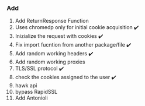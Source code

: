 ### Add

1. Add ReturnResponse Function
2. Uses chromedp only for initial cookie acquisition ✔️
3. Inizialize the request with cookies ✔️
4. Fix import fucntion from another package/file ✔️
5. Add random working headers ✔️
6. Add random working proxies
7. TLS/SSL protocol ✔️
8. check the cookies assigned to the user ✔️
9. hawk api
10. bypass RapidSSL
11. Add Antonioli
